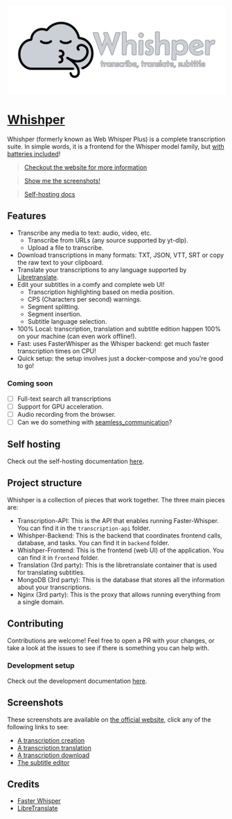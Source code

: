 ![whishper banner](misc/banner.png)

# [Whishper](https://whishper.net)

Whishper (formerly known as Web Whisper Plus) is a complete transcription suite. In simple words, it is a frontend for the Whisper model family, but [with batteries included](#features)!

> [Checkout the website for more information](https://whishper.net)

> [Show me the screenshots!](#screenshots)

> [Self-hosting docs](https://whishper.net/guides/install/)

## Features

- Transcribe any media to text: audio, video, etc.
    - Transcribe from URLs (any source supported by yt-dlp).
    - Upload a file to transcribe.
- Download transcriptions in many formats: TXT, JSON, VTT, SRT or copy the raw text to your clipboard.
- Translate your transcriptions to any language supported by [Libretranslate](https://libretranslate.com).
- Edit your subtitles in a comfy and complete web UI!
    - Transcription highlighting based on media position.
    - CPS (Characters per second) warnings.
    - Segment splitting.
    - Segment insertion.
    - Subtitle language selection.
- 100% Local: transcription, translation and subtitle edition happen 100% on your machine (can even work offline!).
- Fast: uses FasterWhisper as the Whisper backend: get much faster transcription times on CPU!
- Quick setup: the setup involves just a docker-compose and you're good to go!

### Coming soon

- [ ] Full-text search all transcriptions
- [ ] Support for GPU acceleration.
- [ ] Audio recording from the browser.
- [ ] Can we do something with [seamless_communication](https://github.com/facebookresearch/seamless_communication)?

## Self hosting

Check out the self-hosting documentation [here](https://whishper.net/guides/install/).

## Project structure

Whishper is a collection of pieces that work together. The three main pieces are:

- Transcription-API: This is the API that enables running Faster-Whisper. You can find it in the `transcription-api` folder.
- Whishper-Backend: This is the backend that coordinates frontend calls, database, and tasks. You can find it in `backend` folder.
- Whishper-Frontend: This is the frontend (web UI) of the application. You can find it in `frontend` folder.
- Translation (3rd party): This is the libretranslate container that is used for translating subtitles.
- MongoDB (3rd party): This is the database that stores all the information about your transcriptions.
- Nginx (3rd party): This is the proxy that allows running everything from a single domain.

## Contributing

Contributions are welcome! Feel free to open a PR with your changes, or take a look at the issues to see if there is something you can help with.

### Development setup

Check out the development documentation [here](https://whishper.net/guides/development/).

## Screenshots

These screenshots are available on [the official website](https://whishper.net/usage/transcriptions/), click any of the following links to see:

- [A transcription creation](https://whishper.net/usage/transcriptions/)
- [A transcription translation](https://whishper.net/usage/translate/)
- [A transcription download](https://whishper.net/usage/download/)
- [The subtitle editor](https://whishper.net/usage/editor/)

## Credits

- [Faster Whisper](https://github.com/guillaumekln/faster-whisper)
- [LibreTranslate](https://github.com/LibreTranslate/LibreTranslate)
